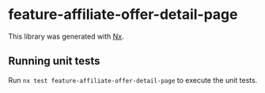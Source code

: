 # feature-affiliate-offer-detail-page

This library was generated with [Nx](https://nx.dev).

## Running unit tests

Run `nx test feature-affiliate-offer-detail-page` to execute the unit tests.
